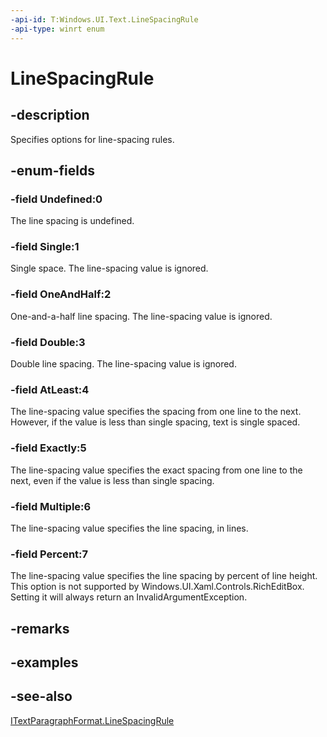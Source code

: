 ```yaml
---
-api-id: T:Windows.UI.Text.LineSpacingRule
-api-type: winrt enum
---
```


<!-- Enumeration syntax
public enum Windows.UI.Text.LineSpacingRule : int
-->

# LineSpacingRule

## -description
Specifies options for line-spacing rules.



## -enum-fields
### -field Undefined:0
The line spacing is undefined.

### -field Single:1
Single space. The line-spacing value is ignored.

### -field OneAndHalf:2
One-and-a-half line spacing. The line-spacing value is ignored.

### -field Double:3
Double line spacing. The line-spacing value is ignored.

### -field AtLeast:4
The line-spacing value specifies the spacing from one line to the next. However, if the value is less than single spacing, text is single spaced.

### -field Exactly:5
The line-spacing value specifies the exact spacing from one line to the next, even if the value is less than single spacing.

### -field Multiple:6
The line-spacing value specifies the line spacing, in lines.

### -field Percent:7
The line-spacing value specifies the line spacing by percent of line height. This option is not supported by Windows.UI.Xaml.Controls.RichEditBox. Setting it will always return an InvalidArgumentException. 


## -remarks

## -examples

## -see-also
[ITextParagraphFormat.LineSpacingRule](itextparagraphformat_linespacingrule.md)
